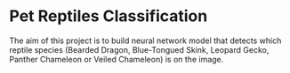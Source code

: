 # Pet Reptiles Classification
The aim of this project is to build neural network model that detects which reptile species (Bearded Dragon, Blue-Tongued Skink, Leopard Gecko, Panther Chameleon or Veiled Chameleon) is on the image.